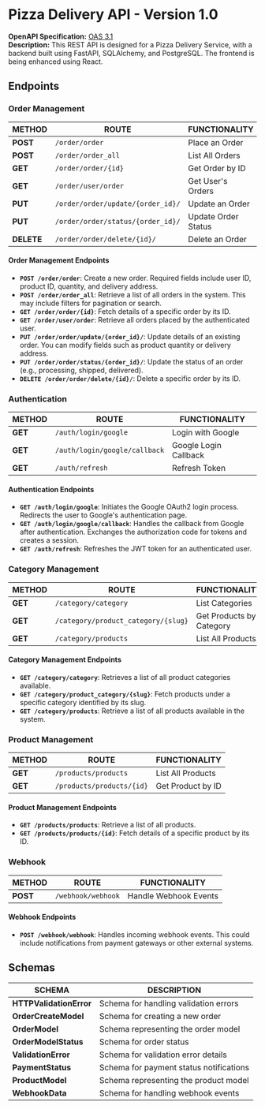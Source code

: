 # Pizza Delivery API - Version 1.0

**OpenAPI Specification:** [OAS 3.1](./openapi.json)  
**Description:** This REST API is designed for a Pizza Delivery Service, with a backend built using FastAPI, SQLAlchemy, and PostgreSQL. The frontend is being enhanced using React.

## Endpoints

### Order Management

| METHOD     | ROUTE                             | FUNCTIONALITY       |
| ---------- | --------------------------------- | ------------------- |
| **POST**   | `/order/order`                    | Place an Order      |
| **POST**   | `/order/order_all`                | List All Orders     |
| **GET**    | `/order/order/{id}`               | Get Order by ID     |
| **GET**    | `/order/user/order`               | Get User's Orders   |
| **PUT**    | `/order/order/update/{order_id}/` | Update an Order     |
| **PUT**    | `/order/order/status/{order_id}/` | Update Order Status |
| **DELETE** | `/order/order/delete/{id}/`       | Delete an Order     |

#### Order Management Endpoints

- **`POST /order/order`**: Create a new order. Required fields include user ID, product ID, quantity, and delivery address.
- **`POST /order/order_all`**: Retrieve a list of all orders in the system. This may include filters for pagination or search.
- **`GET /order/order/{id}`**: Fetch details of a specific order by its ID.
- **`GET /order/user/order`**: Retrieve all orders placed by the authenticated user.
- **`PUT /order/order/update/{order_id}/`**: Update details of an existing order. You can modify fields such as product quantity or delivery address.
- **`PUT /order/order/status/{order_id}/`**: Update the status of an order (e.g., processing, shipped, delivered).
- **`DELETE /order/order/delete/{id}/`**: Delete a specific order by its ID.

### Authentication

| METHOD  | ROUTE                         | FUNCTIONALITY         |
| ------- | ----------------------------- | --------------------- |
| **GET** | `/auth/login/google`          | Login with Google     |
| **GET** | `/auth/login/google/callback` | Google Login Callback |
| **GET** | `/auth/refresh`               | Refresh Token         |

#### Authentication Endpoints

- **`GET /auth/login/google`**: Initiates the Google OAuth2 login process. Redirects the user to Google's authentication page.
- **`GET /auth/login/google/callback`**: Handles the callback from Google after authentication. Exchanges the authorization code for tokens and creates a session.
- **`GET /auth/refresh`**: Refreshes the JWT token for an authenticated user.

### Category Management

| METHOD  | ROUTE                               | FUNCTIONALITY            |
| ------- | ----------------------------------- | ------------------------ |
| **GET** | `/category/category`                | List Categories          |
| **GET** | `/category/product_category/{slug}` | Get Products by Category |
| **GET** | `/category/products`                | List All Products        |

#### Category Management Endpoints

- **`GET /category/category`**: Retrieves a list of all product categories available.
- **`GET /category/product_category/{slug}`**: Fetch products under a specific category identified by its slug.
- **`GET /category/products`**: Retrieve a list of all products available in the system.

### Product Management

| METHOD  | ROUTE                     | FUNCTIONALITY     |
| ------- | ------------------------- | ----------------- |
| **GET** | `/products/products`      | List All Products |
| **GET** | `/products/products/{id}` | Get Product by ID |

#### Product Management Endpoints

- **`GET /products/products`**: Retrieve a list of all products.
- **`GET /products/products/{id}`**: Fetch details of a specific product by its ID.

### Webhook

| METHOD  | ROUTE              | FUNCTIONALITY        |
| ------- | ------------------ | -------------------- |
| **POST** | `/webhook/webhook` | Handle Webhook Events |

#### Webhook Endpoints

- **`POST /webhook/webhook`**: Handles incoming webhook events. This could include notifications from payment gateways or other external systems.

## Schemas

| SCHEMA                  | DESCRIPTION                           |
| ----------------------- | ------------------------------------- |
| **HTTPValidationError** | Schema for handling validation errors |
| **OrderCreateModel**    | Schema for creating a new order       |
| **OrderModel**          | Schema representing the order model   |
| **OrderModelStatus**    | Schema for order status               |
| **ValidationError**     | Schema for validation error details   |
| **PaymentStatus**       | Schema for payment status notifications |
| **ProductModel**        | Schema representing the product model |
| **WebhookData**         | Schema for handling webhook events    |

